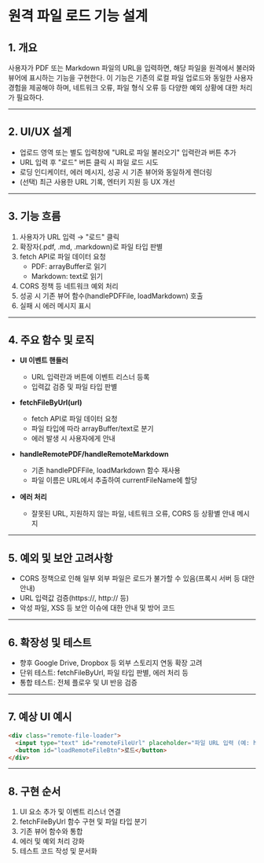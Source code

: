 # 원격 파일 로드 기능 설계

## 1. 개요

사용자가 PDF 또는 Markdown 파일의 URL을 입력하면, 해당 파일을 원격에서 불러와 뷰어에 표시하는 기능을 구현한다. 이 기능은 기존의 로컬 파일 업로드와 동일한 사용자 경험을 제공해야 하며, 네트워크 오류, 파일 형식 오류 등 다양한 예외 상황에 대한 처리가 필요하다.

---

## 2. UI/UX 설계

- 업로드 영역 또는 별도 입력창에 "URL로 파일 불러오기" 입력란과 버튼 추가
- URL 입력 후 "로드" 버튼 클릭 시 파일 로드 시도
- 로딩 인디케이터, 에러 메시지, 성공 시 기존 뷰어와 동일하게 렌더링
- (선택) 최근 사용한 URL 기록, 엔터키 지원 등 UX 개선

---

## 3. 기능 흐름

1. 사용자가 URL 입력 → "로드" 클릭
2. 확장자(.pdf, .md, .markdown)로 파일 타입 판별
3. fetch API로 파일 데이터 요청
   - PDF: arrayBuffer로 읽기
   - Markdown: text로 읽기
4. CORS 정책 등 네트워크 예외 처리
5. 성공 시 기존 뷰어 함수(handlePDFFile, loadMarkdown) 호출
6. 실패 시 에러 메시지 표시

---

## 4. 주요 함수 및 로직

- **UI 이벤트 핸들러**
  - URL 입력란과 버튼에 이벤트 리스너 등록
  - 입력값 검증 및 파일 타입 판별

- **fetchFileByUrl(url)**
  - fetch API로 파일 데이터 요청
  - 파일 타입에 따라 arrayBuffer/text로 분기
  - 에러 발생 시 사용자에게 안내

- **handleRemotePDF/handleRemoteMarkdown**
  - 기존 handlePDFFile, loadMarkdown 함수 재사용
  - 파일 이름은 URL에서 추출하여 currentFileName에 할당

- **에러 처리**
  - 잘못된 URL, 지원하지 않는 파일, 네트워크 오류, CORS 등 상황별 안내 메시지

---

## 5. 예외 및 보안 고려사항

- CORS 정책으로 인해 일부 외부 파일은 로드가 불가할 수 있음(프록시 서버 등 대안 안내)
- URL 입력값 검증(https://, http:// 등)
- 악성 파일, XSS 등 보안 이슈에 대한 안내 및 방어 코드

---

## 6. 확장성 및 테스트

- 향후 Google Drive, Dropbox 등 외부 스토리지 연동 확장 고려
- 단위 테스트: fetchFileByUrl, 파일 타입 판별, 에러 처리 등
- 통합 테스트: 전체 플로우 및 UI 반응 검증

---

## 7. 예상 UI 예시

```html
<div class="remote-file-loader">
  <input type="text" id="remoteFileUrl" placeholder="파일 URL 입력 (예: https://.../sample.pdf)" />
  <button id="loadRemoteFileBtn">로드</button>
</div>
```

---

## 8. 구현 순서

1. UI 요소 추가 및 이벤트 리스너 연결
2. fetchFileByUrl 함수 구현 및 파일 타입 분기
3. 기존 뷰어 함수와 통합
4. 에러 및 예외 처리 강화
5. 테스트 코드 작성 및 문서화
